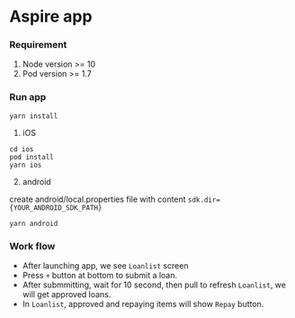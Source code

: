 # Aspire app
### Requirement
1. Node version >= 10
2. Pod version >= 1.7
### Run app
```
yarn install
```
1. iOS
```
cd ios
pod install
yarn ios

```
2. android

create android/local.properties file with content
`sdk.dir={YOUR_ANDROID_SDK_PATH}`
```
yarn android
```
### Work flow
- After launching app, we see `Loanlist` screen
- Press `+` button at bottom to submit a loan.
- After submmitting, wait for 10 second, then pull to refresh `Loanlist`, we will get approved loans.
- In `Loanlist`, approved and repaying items will show `Repay` button.
